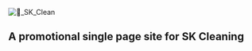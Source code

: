 ![🌴_SK_Clean](https://user-images.githubusercontent.com/39035211/218246580-a2f5fef4-8545-49b1-8082-e5e972c3a214.png)

## A promotional single page site for SK Cleaning 
